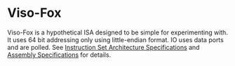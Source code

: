 # Viso-Fox

Viso-Fox is a hypothetical ISA designed to be simple for experimenting with. It uses 64 bit addressing only using little-endian format. IO uses data ports and are polled.
See [Instruction Set Architecture Specifications](isa.md) and [Assembly Specifications](assembly.md) for details.
